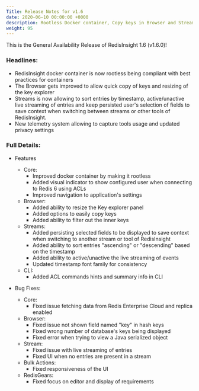 ```yaml
---
Title: Release Notes for v1.6
date: 2020-06-10 00:00:00 +0000
description: Rootless Docker container, Copy keys in Browser and Stream UX improvements.
weight: 95
---
```


This is the General Availability Release of RedisInsight 1.6 (v1.6.0)!

### Headlines:
- RedisInsight docker container is now rootless being compliant with best practices for containers
- The Browser gets improved to allow quick copy of keys and resizing of the key explorer
- Streams is now allowing to sort entries by timestamp, active/unactive live streaming of entries and keep persisted user's selection of fields to save context when switching between streams or other tools of RedisInsight. 
- New telemetry system allowing to capture tools usage and updated privacy settings

### Full Details:

- Features
  - Core:
    - Improved docker container by making it rootless
    - Added visual indicator to show configured user when connecting to Redis 6 using ACLs
    - Improved navigation to application's settings
  - Browser:
    - Added ability to resize the Key explorer panel
    - Added options to easily copy keys
    - Added ability to filter out the inner keys
  - Streams: 
    - Added persisting selected fields to be displayed to save context when switching to another stream or tool of RedisInsight 
    - Added ability to sort entries "ascending" or "descending" based on the timestamp
    - Added ability to active/unactive the live streaming of events 
    - Updated timestamp font family for consistency
  - CLI:
    - Added ACL commands hints and summary info in CLI

- Bug Fixes:
  - Core:
    - Fixed issue fetching data from Redis Enterprise Cloud and replica enabled
  - Browser:
    - Fixed issue not shown field named "key" in hash keys
    - Fixed wrong number of database's keys being displayed
    - Fixed error when trying to view a Java serialized object
  - Stream:
    - Fixed issue with live streaming of entries
    - Fixed UI when no entries are present in a stream
  - Bulk Actions:
    - Fixed responsiveness of the UI
  - RedisGears:
    - Fixed focus on editor and display of requirements
